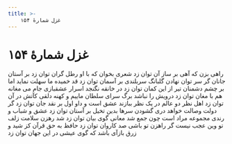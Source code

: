 ```yaml
---
title: >-
    غزل شمارهٔ ۱۵۴
---
```

# غزل شمارهٔ ۱۵۴

راهی بزن که آهی بر ساز آن توان زد
شعری بخوان که با او رطل گران توان زد
بر آستان جانان گر سر توان نهادن
گلبانگ سربلندی بر آسمان توان زد
قد خمیده ما سهلت نماید اما
بر چشم دشمنان تیر از این کمان توان زد
در خانقه نگنجد اسرار عشقبازی
جام می مغانه هم با مغان توان زد
درویش را نباشد برگ سرای سلطان
ماییم و کهنه دلقی کآتش در آن توان زد
اهل نظر دو عالم در یک نظر ببازند
عشق است و داو اول بر نقد جان توان زد
گر دولت وصالت خواهد دری گشودن
سرها بدین تخیل بر آستان توان زد
عشق و شباب و رندی مجموعه مراد است
چون جمع شد معانی گوی بیان توان زد
شد رهزن سلامت زلف تو وین عجب نیست
گر راهزن تو باشی صد کاروان توان زد
حافظ به حق قرآن کز شید و زرق بازآی
باشد که گوی عیشی در این جهان توان زد
